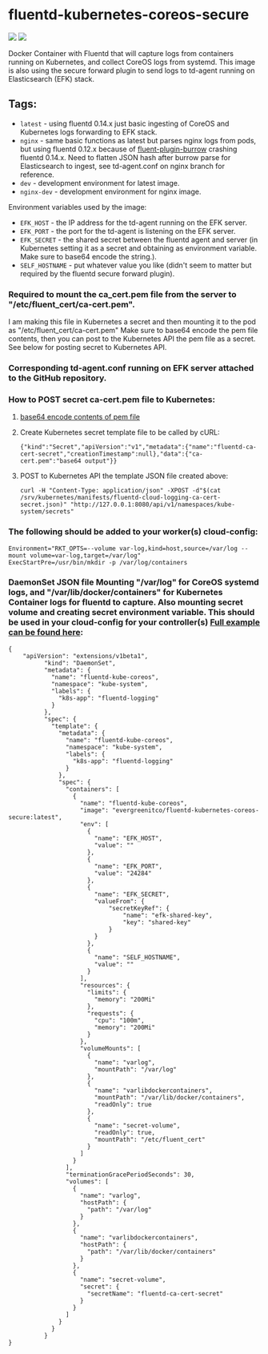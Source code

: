 # fluentd-kubernetes-coreos-secure

[![](https://images.microbadger.com/badges/version/evergreenitco/fluentd-kubernetes-coreos-secure.svg)](http://microbadger.com/images/evergreenitco/fluentd-kubernetes-coreos-secure "Get your own version badge on microbadger.com") [![](https://images.microbadger.com/badges/image/evergreenitco/fluentd-kubernetes-coreos-secure.svg)](http://microbadger.com/images/evergreenitco/fluentd-kubernetes-coreos-secure "Get your own image badge on microbadger.com")

Docker Container with Fluentd that will capture logs from containers running on Kubernetes, and collect CoreOS logs from systemd. This image is also using the secure forward plugin to send logs to td-agent running on Elasticsearch (EFK) stack.

## Tags:

* `latest`     - using fluentd 0.14.x just basic ingesting of CoreOS and Kubernetes logs forwarding to EFK stack.
* `nginx`      - same basic functions as latest but parses nginx logs from pods, but using fluentd 0.12.x because of [fluent-plugin-burrow](https://github.com/vanilla/fluent-plugin-burrow) crashing fluentd 0.14.x. Need to flatten JSON hash after burrow parse for Elasticsearch to ingest, see td-agent.conf on nginx branch for reference.
* `dev`        - development environment for latest image.
* `nginx-dev`  - development environment for nginx image.

Environment variables used by the image:

* `EFK_HOST`   - the IP address for the td-agent running on the EFK server.
* `EFK_PORT`   - the port for the td-agent is listening on the EFK server.
* `EFK_SECRET` - the shared secret between the fluentd agent and server (in Kubernetes setting it as a secret and obtaining as environment variable. Make sure to base64 encode the string.).
* `SELF_HOSTNAME` - put whatever value you like (didn't seem to matter but required by the fluentd secure forward plugin).


### Required to mount the ca_cert.pem file from the server to "/etc/fluent_cert/ca-cert.pem". 
I am making this file in Kubernetes a secret and then mounting it to the pod as "/etc/fluent_cert/ca-cert.pem" Make sure to base64 encode the pem file contents, then you can post to the Kubernetes API the pem file as a secret. See below for posting secret to Kubernetes API.

### Corresponding td-agent.conf running on EFK server attached to the GitHub repository.

### How to POST secret ca-cert.pem file to Kubernetes:

1. [base64 encode contents of pem file](https://linux.die.net/man/1/base64)
2. Create Kubernetes secret template file to be called by cURL:
    
    ```
    {"kind":"Secret","apiVersion":"v1","metadata":{"name":"fluentd-ca-cert-secret","creationTimestamp":null},"data":{"ca-cert.pem":"base64 output"}}
    ```
3. POST to Kubernetes API the template JSON file created above:
    
    ```
    curl -H "Content-Type: application/json" -XPOST -d"$(cat /srv/kubernetes/manifests/fluentd-cloud-logging-ca-cert-secret.json)" "http://127.0.0.1:8080/api/v1/namespaces/kube-system/secrets"
    ```

### The following should be added to your worker(s) cloud-config:

```
Environment="RKT_OPTS=--volume var-log,kind=host,source=/var/log --mount volume=var-log,target=/var/log"
ExecStartPre=/usr/bin/mkdir -p /var/log/containers
```

### DaemonSet JSON file Mounting "/var/log" for CoreOS systemd logs, and "/var/lib/docker/containers" for Kubernetes Container logs for fluentd to capture. Also mounting secret volume and creating secret environment variable. This should be used in your cloud-config for your controller(s) [Full example can be found here](https://github.com/cmachler/coreos-kubernetes/blob/master/multi-node/generic/controller-install.sh):

```
{
    "apiVersion": "extensions/v1beta1",
          "kind": "DaemonSet",
          "metadata": {
            "name": "fluentd-kube-coreos",
            "namespace": "kube-system",
            "labels": {
              "k8s-app": "fluentd-logging"
            }
          },
          "spec": {
            "template": {
              "metadata": {
                "name": "fluentd-kube-coreos",
                "namespace": "kube-system",
                "labels": {
                  "k8s-app": "fluentd-logging"
                }
              },
              "spec": {
                "containers": [
                  {
                    "name": "fluentd-kube-coreos",
                    "image": "evergreenitco/fluentd-kubernetes-coreos-secure:latest",
                    "env": [
                      {
                        "name": "EFK_HOST",
                        "value": ""
                      },
                      {
                        "name": "EFK_PORT",
                        "value": "24284"
                      },
                      {
                        "name": "EFK_SECRET",
                        "valueFrom": {
                            "secretKeyRef": {
                                "name": "efk-shared-key",
                                "key": "shared-key"
                            }
                        }
                      },
                      {
                        "name": "SELF_HOSTNAME",
                        "value": ""
                      }
                    ],
                    "resources": {
                      "limits": {
                        "memory": "200Mi"
                      },
                      "requests": {
                        "cpu": "100m",
                        "memory": "200Mi"
                      }
                    },
                    "volumeMounts": [
                      {
                        "name": "varlog",
                        "mountPath": "/var/log"
                      },
                      {
                        "name": "varlibdockercontainers",
                        "mountPath": "/var/lib/docker/containers",
                        "readOnly": true
                      },
                      {
                        "name": "secret-volume",
                        "readOnly": true,
                        "mountPath": "/etc/fluent_cert"
                      }
                    ]
                  }
                ],
                "terminationGracePeriodSeconds": 30,
                "volumes": [
                  {
                    "name": "varlog",
                    "hostPath": {
                      "path": "/var/log"
                    }
                  },
                  {
                    "name": "varlibdockercontainers",
                    "hostPath": {
                      "path": "/var/lib/docker/containers"
                    }
                  },
                  {
                    "name": "secret-volume",
                    "secret": {
                      "secretName": "fluentd-ca-cert-secret"
                    }
                  }
                ]
              }
            }
          }
}
```


